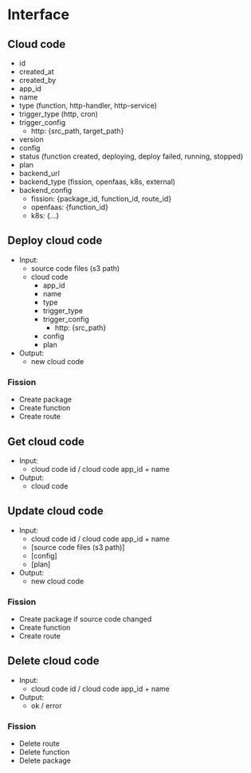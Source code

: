 # Interface

## Cloud code

- id
- created_at
- created_by
- app_id
- name
- type (function, http-handler, http-service)
- trigger_type (http, cron)
- trigger_config
  - http: {src_path, target_path}
- version
- config
- status (function created, deploying, deploy failed, running, stopped)
- plan
- backend_url
- backend_type (fission, openfaas, k8s, external)
- backend_config
  - fission: {package_id, function_id, route_id}
  - openfaas: {function_id}
  - k8s: {...}

## Deploy cloud code

- Input:
  - source code files (s3 path)
  - cloud code
    - app_id
    - name
    - type
    - trigger_type
    - trigger_config
      - http: {src_path}
    - config
    - plan
- Output:
  - new cloud code

### Fission

- Create package
- Create function
- Create route

## Get cloud code

- Input:
  - cloud code id / cloud code app_id + name
- Output:
  - cloud code

## Update cloud code

- Input:
  - cloud code id / cloud code app_id + name
  - [source code files (s3 path)]
  - [config]
  - [plan]
- Output:
  - new cloud code

### Fission

- Create package if source code changed
- Create function
- Create route

## Delete cloud code

- Input:
  - cloud code id / cloud code app_id + name
- Output:
  - ok / error

### Fission

- Delete route
- Delete function
- Delete package
